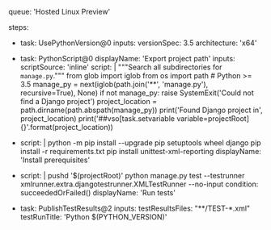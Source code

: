 queue: 'Hosted Linux Preview'

 steps:
 - task: UsePythonVersion@0
   inputs:
     versionSpec: 3.5
     architecture: 'x64'

 - task: PythonScript@0
   displayName: 'Export project path'
   inputs:
     scriptSource: 'inline'
     script: |
       """Search all subdirectories for `manage.py`."""
       from glob import iglob
       from os import path
       # Python >= 3.5
       manage_py = next(iglob(path.join('**', 'manage.py'), recursive=True), None)
       if not manage_py:
           raise SystemExit('Could not find a Django project')
       project_location = path.dirname(path.abspath(manage_py))
       print('Found Django project in', project_location)
       print('##vso[task.setvariable variable=projectRoot]{}'.format(project_location))

 - script: |
     python -m pip install --upgrade pip setuptools wheel django
     pip install -r requirements.txt
     pip install unittest-xml-reporting
   displayName: 'Install prerequisites'

 - script: |
     pushd '$(projectRoot)'
     python manage.py test --testrunner xmlrunner.extra.djangotestrunner.XMLTestRunner --no-input
   condition: succeededOrFailed()
   displayName: 'Run tests'

 - task: PublishTestResults@2
   inputs:
     testResultsFiles: "**/TEST-*.xml"
     testRunTitle: 'Python $(PYTHON_VERSION)'
